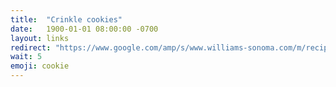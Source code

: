 ```yaml
---
title:  "Crinkle cookies"
date:   1900-01-01 08:00:00 -0700
layout: links
redirect: "https://www.google.com/amp/s/www.williams-sonoma.com/m/recipe/chocolate-crinkle-cookies.amp.html"
wait: 5
emoji: cookie
---
```

